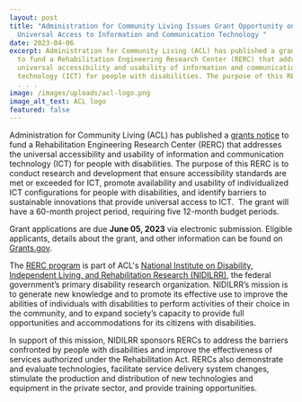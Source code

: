 ```yaml
---
layout: post
title: "Administration for Community Living Issues Grant Opportunity on
  Universal Access to Information and Communication Technology "
date: 2023-04-06
excerpt: Administration for Community Living (ACL) has published a grants notice
  to fund a Rehabilitation Engineering Research Center (RERC) that addresses the
  universal accessibility and usability of information and communication
  technology (ICT) for people with disabilities. The purpose of this RERC is to
  . . .
image: /images/uploads/acl-logo.png
image_alt_text: ACL logo
featured: false
---
```

Administration for Community Living (ACL) has published a [grants notice](https://www.grants.gov/web/grants/view-opportunity.html?oppId=342592) to fund a Rehabilitation Engineering Research Center (RERC) that addresses the universal accessibility and usability of information and communication technology (ICT) for people with disabilities. The purpose of this RERC is to conduct research and development that ensure accessibility standards are met or exceeded for ICT, promote availability and usability of individualized ICT configurations for people with disabilities, and identify barriers to sustainable innovations that provide universal access to ICT.  The grant will have a 60-month project period, requiring five 12-month budget periods. 

Grant applications are due **June 05, 2023** via electronic submission. Eligible applicants, details about the grant, and other information can be found on [Grants.gov](https://www.grants.gov/web/grants/view-opportunity.html?oppId=342592).

The [RERC program](https://acl.gov/programs/research-and-development/rehabilitation-engineering-research) is part of ACL's [National Institute on Disability, Independent Living, and Rehabilitation Research (NIDILRR)](https://acl.gov/about-acl/about-national-institute-disability-independent-living-and-rehabilitation-research#mission), the federal government’s primary disability research organization. NIDILRR’s mission is to generate new knowledge and to promote its effective use to improve the abilities of individuals with disabilities to perform activities of their choice in the community, and to expand society’s capacity to provide full opportunities and accommodations for its citizens with disabilities.  

In support of this mission, NIDILRR sponsors RERCs to address the barriers confronted by people with disabilities and improve the effectiveness of services authorized under the Rehabilitation Act. RERCs also demonstrate and evaluate technologies, facilitate service delivery system changes, stimulate the production and distribution of new technologies and equipment in the private sector, and provide training opportunities.
